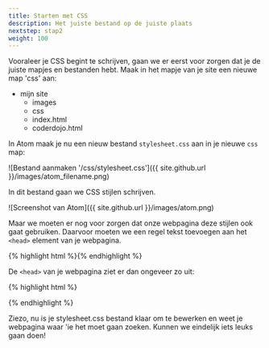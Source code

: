 ```yaml
---
title: Starten met CSS
description: Het juiste bestand op de juiste plaats
nextstep: stap2
weight: 100
---
```

Vooraleer je CSS begint te schrijven, gaan we er eerst voor zorgen dat je de juiste mapjes en bestanden hebt.
Maak in het mapje van je site een nieuwe map 'css' aan:

<ul class="folderlist">
    <li class="folder">mijn site
        <ul>
            <li class="folder">images</li>
            <li class="folder selected">css</li>
            <li class="file">index.html</li>
            <li class="file">coderdojo.html</li>
        </ul>
    </li>
</ul>

In Atom maak je nu een nieuw bestand `stylesheet.css` aan in je nieuwe `css` map:

![Bestand aanmaken '/css/stylesheet.css']({{ site.github.url }}/images/atom_filename.png)

In dit bestand gaan we CSS stijlen schrijven.

![Screenshot van Atom]({{ site.github.url }}/images/atom.png)

Maar we moeten er nog voor zorgen dat onze webpagina deze stijlen ook gaat gebruiken. Daarvoor moeten we een regel tekst toevoegen aan het `<head>` element van je webpagina.

{% highlight html %}<link rel="stylesheet" href="css/stylesheet.css" />{% endhighlight %}

De `<head>` van je webpagina ziet er dan ongeveer zo uit:

{% highlight html %}
<head>
    <title>Mijn allereerste webpagina</title>
    <link rel="stylesheet" href="css/stylesheet.css" />
</head>{% endhighlight %}

Ziezo, nu is je stylesheet.css bestand klaar om te bewerken en weet je webpagina waar 'ie het moet gaan zoeken. Kunnen we eindelijk iets leuks gaan doen!
